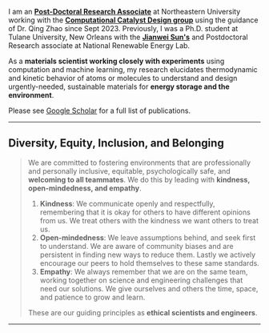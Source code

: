 <!-- Google tag (gtag.js) -->
<script async src="https://www.googletagmanager.com/gtag/js?id=G-6KTXKWMYF3"></script>
<script>
  window.dataLayer = window.dataLayer || [];
  function gtag(){dataLayer.push(arguments);}
  gtag('js', new Date());

  gtag('config', 'G-6KTXKWMYF3');
</script>

I am an **[Post-Doctoral Research Associate](https://coe.northeastern.edu/people/kothakonda-manish-kumar/)** at Northeastern University working with the **[Computational Catalyst Design group](https://www.qzhao-neu.com/)** using the guidance of Dr. Qing Zhao since Sept 2023. Previously, I was a Ph.D. student at Tulane University, New Orleans with the **[Jianwei Sun's](https://www.matcomp.org/)** and Postdoctoral Research associate at National Renewable Energy Lab.

As a **materials scientist working closely with experiments** using computation and machine learning, my research elucidates thermodynamic and kinetic behavior of atoms or molecules to understand and design urgently-needed, sustainable materials for **energy storage and the environment**.

Please see [Google Scholar](https://scholar.google.com/citations?user=chmsWhIAAAAJ&hl=en) for a full list of publications. 

___

## Diversity, Equity, Inclusion, and Belonging 

> We are committed to fostering environments that are professionally and personally inclusive, equitable, psychologically safe, and **welcoming to all teammates**. We do this by leading with **kindness, open-mindedness, and empathy**.  
> 
> 1. **Kindness**: We communicate openly and respectfully, remembering that it is okay for others to have different opinions from us. We treat others with the kindness we want others to treat us. 
> 2. **Open-mindedness**: We leave assumptions behind, and seek first to understand. We are aware of community biases and are persistent in finding new ways to reduce them. Lastly we actively encourage our peers to hold themselves to these same standards. 
> 3. **Empathy**:  We always remember that we are on the same team, working together on science and engineering challenges that need our solutions. We give ourselves and others the time, space, and patience to grow and learn.
> 
> These are our guiding principles as **ethical scientists and engineers**.
 
___


